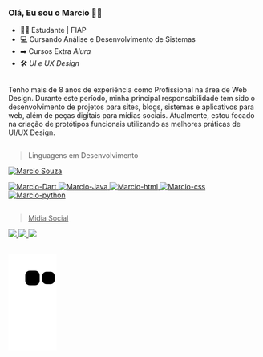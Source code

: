 ### Olá, Eu sou o Marcio 👨‍💻

- 🧑‍🎓 Estudante | FIAP
- 💻 Cursando Análise e Desenvolvimento de Sistemas
- ➡️ Cursos Extra *Alura*
- 🛠️ *UI e UX Design*

##

Tenho mais de 8 anos de experiência como Profissional na área de Web Design. Durante este período, 
minha principal responsabilidade tem sido o desenvolvimento de projetos para sites, blogs, sistemas 
e aplicativos para web, além de peças digitais para mídias sociais. Atualmente, estou focado na criação 
de protótipos funcionais utilizando as melhores práticas de UI/UX Design.

##



> Linguagens em Desenvolvimento

<div>
  
  [![Marcio Souza](https://github-readme-stats.vercel.app/api/top-langs/?username=anuraghazra&layout=compact&theme=dark&hide_border=true)](https://github.com/anuraghazra/github-readme-stats)
  

  
  

  
 </div>



<div>
    <a href="https://github.com/marciiosouza">
    <img height="30em" alt="Marcio-Dart" src="https://img.shields.io/badge/Dart-0175C2?style=for-the-badge&logo=dart&logoColor=white">
    <img height="30em" alt="Marcio-Java" src="https://img.shields.io/badge/Java-ED8B00?style=for-the-badge&logo=openjdk&logoColor=white">
    <img height="30em" alt="Marcio-html" src="https://img.shields.io/badge/HTML5-E34F26?style=for-the-badge&logo=html5&logoColor=white">
    <img height="30em" alt="Marcio-css" src="https://img.shields.io/badge/CSS3-1572B6?style=for-the-badge&logo=css3&logoColor=white">
    <img height="30em" alt="Marcio-python" src="https://img.shields.io/badge/Python-3776AB?style=for-the-badge&logo=python&logoColor=white">
    
</div>

##

> Midia Social

<div>
    <a href="https://www.linkedin.com/in/marciiosouza/"> <img src="https://img.shields.io/badge/LinkedIn-0077B5?style=for-the-badge&logo=linkedin&logoColor=white">
    <a href="https://instagram.com/marciiosouz/"> <img src="https://img.shields.io/badge/Instagram-E4405F?style=for-the-badge&logo=instagram&logoColor=white">
    <a href="https://www.behance.net/marciiosouza"> <img src="https://img.shields.io/badge/Behance-0054F7?style=for-the-badge&logo=behance&logoColor=white">
    
</div>

##

  <div> 
  

 
 
  ![Snake animation](https://github.com/rafaballerini/rafaballerini/blob/output/github-contribution-grid-snake.svg)
 
</div>
